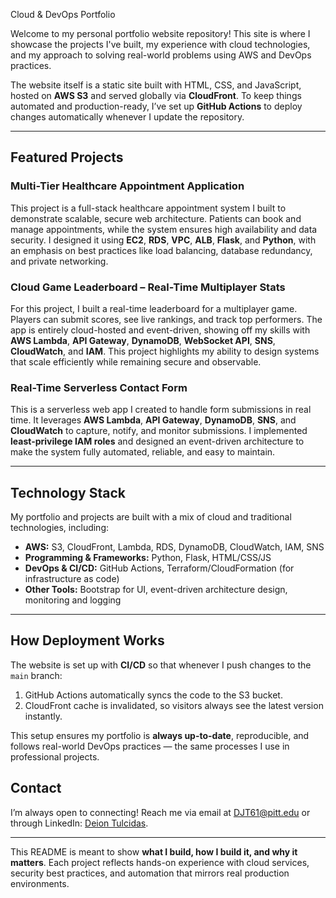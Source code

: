Cloud & DevOps Portfolio

Welcome to my personal portfolio website repository! This site is where I showcase the projects I've built, my experience with cloud technologies, and my approach to solving real-world problems using AWS and DevOps practices.  

The website itself is a static site built with HTML, CSS, and JavaScript, hosted on **AWS S3** and served globally via **CloudFront**. To keep things automated and production-ready, I’ve set up **GitHub Actions** to deploy changes automatically whenever I update the repository.  

---

## Featured Projects

### Multi-Tier Healthcare Appointment Application
This project is a full-stack healthcare appointment system I built to demonstrate scalable, secure web architecture. Patients can book and manage appointments, while the system ensures high availability and data security. I designed it using **EC2**, **RDS**, **VPC**, **ALB**, **Flask**, and **Python**, with an emphasis on best practices like load balancing, database redundancy, and private networking.  

### Cloud Game Leaderboard – Real-Time Multiplayer Stats
For this project, I built a real-time leaderboard for a multiplayer game. Players can submit scores, see live rankings, and track top performers. The app is entirely cloud-hosted and event-driven, showing off my skills with **AWS Lambda**, **API Gateway**, **DynamoDB**, **WebSocket API**, **SNS**, **CloudWatch**, and **IAM**. This project highlights my ability to design systems that scale efficiently while remaining secure and observable.  

### Real-Time Serverless Contact Form
This is a serverless web app I created to handle form submissions in real time. It leverages **AWS Lambda**, **API Gateway**, **DynamoDB**, **SNS**, and **CloudWatch** to capture, notify, and monitor submissions. I implemented **least-privilege IAM roles** and designed an event-driven architecture to make the system fully automated, reliable, and easy to maintain.  

---

## Technology Stack
My portfolio and projects are built with a mix of cloud and traditional technologies, including:  

- **AWS:** S3, CloudFront, Lambda, RDS, DynamoDB, CloudWatch, IAM, SNS  
- **Programming & Frameworks:** Python, Flask, HTML/CSS/JS  
- **DevOps & CI/CD:** GitHub Actions, Terraform/CloudFormation (for infrastructure as code)  
- **Other Tools:** Bootstrap for UI, event-driven architecture design, monitoring and logging  

---

## How Deployment Works
The website is set up with **CI/CD** so that whenever I push changes to the `main` branch:  
1. GitHub Actions automatically syncs the code to the S3 bucket.  
2. CloudFront cache is invalidated, so visitors always see the latest version instantly.  

This setup ensures my portfolio is **always up-to-date**, reproducible, and follows real-world DevOps practices — the same processes I use in professional projects.  

## Contact
I’m always open to connecting! Reach me via email at [DJT61@pitt.edu](mailto:DJT61@pitt.edu) or through LinkedIn: [Deion Tulcidas](https://www.linkedin.com/in/deion-tulcidas-5a52a6200/).  

---

This README is meant to show **what I build, how I build it, and why it matters**. Each project reflects hands-on experience with cloud services, security best practices, and automation that mirrors real production environments.

